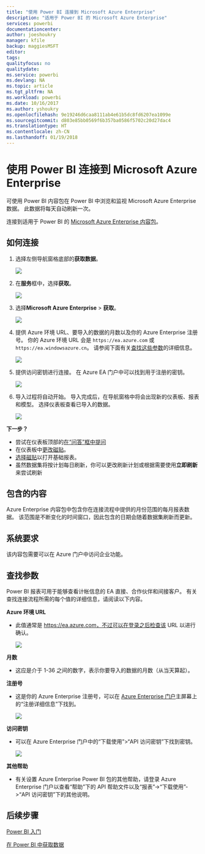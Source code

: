 ```yaml
---
title: "使用 Power BI 连接到 Microsoft Azure Enterprise"
description: "适用于 Power BI 的 Microsoft Azure Enterprise"
services: powerbi
documentationcenter: 
author: joeshoukry
manager: kfile
backup: maggiesMSFT
editor: 
tags: 
qualityfocus: no
qualitydate: 
ms.service: powerbi
ms.devlang: NA
ms.topic: article
ms.tgt_pltfrm: NA
ms.workload: powerbi
ms.date: 10/16/2017
ms.author: yshoukry
ms.openlocfilehash: 9e19246d6caa8111ab4e61b5dc8fd6207ea1099e
ms.sourcegitcommit: d803e85bb0569f6b357ba0586f5702c20d27dac4
ms.translationtype: HT
ms.contentlocale: zh-CN
ms.lasthandoff: 01/19/2018
---
```

# <a name="connect-to-microsoft-azure-enterprise-with-power-bi"></a>使用 Power BI 连接到 Microsoft Azure Enterprise
可使用 Power BI 内容包在 Power BI 中浏览和监视 Microsoft Azure Enterprise 数据。 此数据将每天自动刷新一次。

连接到适用于 Power BI 的 [Microsoft Azure Enterprise 内容包](https://app.powerbi.com/getdata/services/azure-enterprise)。

## <a name="how-to-connect"></a>如何连接
1. 选择左侧导航窗格底部的**获取数据**。
   
    ![](media/service-connect-to-azure-enterprise/getdata.png)
2. 在**服务**框中，选择**获取**。
   
   ![](media/service-connect-to-azure-enterprise/services.png)
3. 选择**Microsoft Azure Enterprise** \> **获取**。
   
   ![](media/service-connect-to-azure-enterprise/mazureenterprise.png)
4. 提供 Azure 环境 URL、要导入的数据的月数以及你的 Azure Enterprise 注册号。 你的 Azure 环境 URL 会是 `https://ea.azure.com` 或 `https://ea.windowsazure.cn`。 请参阅下面有关[查找这些参数](#FindingParams)的详细信息。
   
    ![](media/service-connect-to-azure-enterprise/params.png)
5. 提供访问密钥进行连接。 在 Azure EA 门户中可以找到用于注册的密钥。
   
    ![](media/service-connect-to-azure-enterprise/creds.png)
6. 导入过程将自动开始。 导入完成后，在导航窗格中将会出现新的仪表板、报表和模型。 选择仪表板查看已导入的数据。
   
   ![](media/service-connect-to-azure-enterprise/dashboard.png)

**下一步？**

* 尝试在仪表板顶部的[在“问答”框中提问](power-bi-q-and-a.md)
* 在仪表板中[更改磁贴](service-dashboard-edit-tile.md)。
* [选择磁贴](service-dashboard-tiles.md)以打开基础报表。
* 虽然数据集将按计划每日刷新，你可以更改刷新计划或根据需要使用**立即刷新**来尝试刷新

## <a name="whats-included"></a>包含的内容
Azure Enterprise 内容包中包含你在连接流程中提供的月份范围的每月报表数据。 该范围是不断变化的时间窗口，因此包含的日期会随着数据集刷新而更新。

## <a name="system-requirements"></a>系统要求
该内容包需要可以在 Azure 门户中访问企业功能。

<a name="FindingParams"></a>

## <a name="finding-parameters"></a>查找参数
Power BI 报表可用于能够查看计帐信息的 EA 直接、合作伙伴和间接客户。 有关查找连接流程所需的每个值的详细信息，请阅读以下内容。

**Azure 环境 URL**

* 此值通常是 https://ea.azure.com，不过可以在登录之后检查该 URL 以进行确认。
  
    ![](media/service-connect-to-azure-enterprise/params3.png)

**月数**

* 这应是介于 1-36 之间的数字，表示你要导入的数据的月数（从当天算起）。

**注册号**

* 这是你的 Azure Enterprise 注册号，可以在 [Azure Enterprise 门户](https://ea.azure.com/)主屏幕上的“注册详细信息”下找到。
  
    ![](media/service-connect-to-azure-enterprise/params2.png)

**访问密钥**

* 可以在 Azure Enterprise 门户中的“下载使用”>“API 访问密钥”下找到密钥。
  
    ![](media/service-connect-to-azure-enterprise/creds2.png)

**其他帮助**

* 有关设置 Azure Enterprise Power BI 包的其他帮助，请登录 Azure Enterprise 门户以查看“帮助”下的 API 帮助文件以及“报表”->“下载使用”->“API 访问密钥”下的其他说明。

## <a name="next-steps"></a>后续步骤
[Power BI 入门](service-get-started.md)

[在 Power BI 中获取数据](service-get-data.md)

